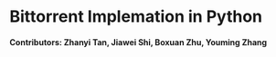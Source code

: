 # Bittorrent Implemation in Python

#### Contributors: Zhanyi Tan, Jiawei Shi, Boxuan Zhu, Youming Zhang

